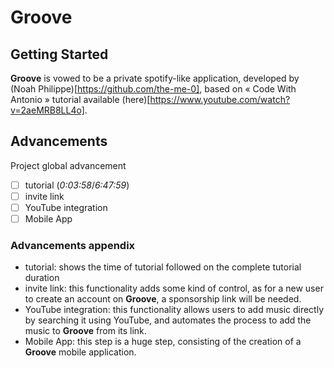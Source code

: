 # **Groove**

## Getting Started

**Groove** is vowed to be a private spotify-like application, developed by (Noah Philippe)[https://github.com/the-me-0], based on « Code With Antonio » tutorial available (here)[https://www.youtube.com/watch?v=2aeMRB8LL4o].

## Advancements

Project global advancement
- [ ] tutorial (*0:03:58*/*6:47:59*)
- [ ] invite link
- [ ] YouTube integration
- [ ] Mobile App

### Advancements appendix

- tutorial: shows the time of tutorial followed on the complete tutorial duration
- invite link: this functionality adds some kind of control, as for a new user to create an account on **Groove**, a sponsorship link will be needed.
- YouTube integration: this functionality allows users to add music directly by searching it using YouTube, and automates the process to add the music to **Groove** from its link.
- Mobile App: this step is a huge step, consisting of the creation of a **Groove** mobile application.
